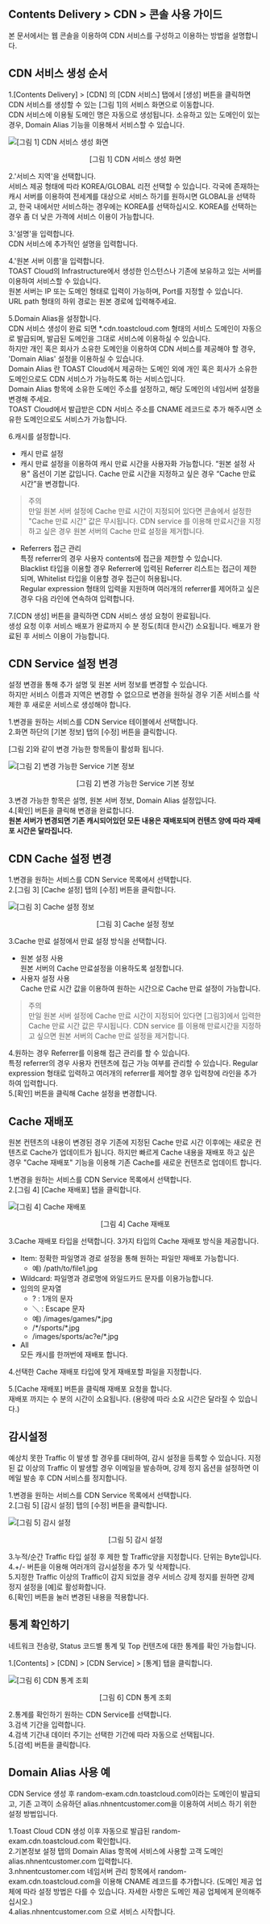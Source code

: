 ## Contents Delivery > CDN > 콘솔 사용 가이드

본 문서에서는 웹 콘솔을 이용하여 CDN 서비스를 구성하고 이용하는 방법을 설명합니다.

## CDN 서비스 생성 순서

1.[Contents Delivery] > [CDN] 의 [CDN 서비스] 탭에서 [생성] 버튼을 클릭하면 CDN 서비스를 생성할 수 있는 [그림 1]의 서비스 화면으로 이동합니다.  
CDN 서비스에 이용될 도메인 명은 자동으로 생성됩니다. 소유하고 있는 도메인이 있는 경우, Domain Alias 기능을 이용해서 서비스할 수 있습니다.

![[그림 1] CDN 서비스 생성 화면](http://static.toastoven.net/prod_cdn/img_001.png)
<center>[그림 1] CDN 서비스 생성 화면</center>


2.'서비스 지역'을 선택합니다.  
서비스 제공 형태에 따라 KOREA/GLOBAL 리전 선택할 수 있습니다. 각국에 존재하는 캐시 서버를 이용하여 전세계를 대상으로 서비스 하기를 원하시면 GLOBAL을 선택하고, 한국 내에서만 서비스하는 경우에는 KOREA를 선택하십시오. KOREA를 선택하는 경우 좀 더 낮은 가격에 서비스 이용이 가능합니다.

3.'설명'을 입력합니다.  
CDN 서비스에 추가적인 설명을 입력합니다.

4.'원본 서버 이름'을 입력합니다.  
TOAST Cloud의 Infrastructure에서 생성한 인스턴스나 기존에 보유하고 있는 서버를 이용하여 서비스할 수 있습니다.  
원본 서버는 IP 또는 도메인 형태로 입력이 가능하며, Port를 지정할 수 있습니다.  
URL path 형태의 하위 경로는 원본 경로에 입력해주세요.


5.Domain Alias을 설정합니다.  
CDN 서비스 생성이 완료 되면 \*.cdn.toastcloud.com 형태의 서비스 도메인이 자동으로 발급되며, 발급된 도메인을 그대로 서비스에 이용하실 수 있습니다.  
하지만 개인 혹은 회사가 소유한 도메인을 이용하여 CDN 서비스를 제공해야 할 경우, 'Domain Alias' 설정을 이용하실 수 있습니다.  
Domain Alias 란 TOAST Cloud에서 제공하는 도메인 외에 개인 혹은 회사가 소유한 도메인으로도 CDN 서비스가 가능하도록 하는 서비스입니다.  
Domain Alias 항목에 소유한 도메인 주소를 설정하고, 해당 도메인의 네임서버 설정을 변경해 주세요.  
TOAST Cloud에서 발급받은 CDN 서비스 주소를 CNAME 레코드로 추가 해주시면 소유한 도메인으로도 서비스가 가능합니다.  

6.캐시를 설정합니다.

- 캐시 만료 설정
- 캐시 만료 설정을 이용하여 캐시 만료 시간을 사용자화 가능합니다. “원본 설정 사용" 옵션이 기본 값입니다. Cache 만료 시간을 지정하고 싶은 경우 “Cache 만료 시간”을 변경합니다.

> 주의  
> 만일 원본 서버 설정에 Cache 만료 시간이 지정되어 있다면 콘솔에서 설정한 "Cache 만료 시간" 값은 무시됩니다. CDN service 를 이용해 만료시간을 지정하고 싶은 경우 원본 서버의 Cache 만료 설정을 제거합니다.

- Referrers 접근 관리  
  특정 referrer의 경우 사용자 contents에 접근을 제한할 수 있습니다.  
  Blacklist 타입을 이용할 경우 Referrer에 입력된 Referrer 리스트는 접근이 제한되며, Whitelist 타입을 이용할 경우 접근이 허용됩니다.  
  Regular expression 형태의 입력을 지원하며 여러개의 referrer를 제어하고 싶은 경우 다음 라인에 연속하여 입력합니다.  

7.[CDN 생성] 버튼을 클릭하면 CDN 서비스 생성 요청이 완료됩니다.  
생성 요청 이후 서비스 배포가 완료까지 수 분 정도(최대 한시간) 소요됩니다. 배포가 완료된 후 서비스 이용이 가능합니다.

## CDN Service 설정 변경

설정 변경을 통해 추가 설명 및 원본 서버 정보를 변경할 수 있습니다.  
하지만 서비스 이름과 지역은 변경할 수 없으므로 변경을 원하실 경우 기존 서비스를 삭제한 후 새로운 서비스로 생성해야 합니다.  

1.변경을 원하는 서비스를 CDN Service 테이블에서 선택합니다.  
2.화면 하단의 [기본 정보] 탭의 [수정] 버튼을 클릭합니다.  

[그림 2]와 같이 변경 가능한 항목들이 활성화 됩니다.

![[그림 2] 변경 가능한 Service 기본 정보](http://static.toastoven.net/prod_cdn/img_002.png)
<center>[그림 2] 변경 가능한 Service 기본 정보</center>

3.변경 가능한 항목은 설명, 원본 서버 정보, Domain Alias 설정입니다.  
4.[확인] 버튼을 클릭해 변경을 완료합니다.  
**원본 서버가 변경되면 기존 캐시되어있던 모든 내용은 재배포되며 컨텐츠 양에 따라 재배포 시간은 달라집니다.**

## CDN Cache 설정 변경

1.변경을 원하는 서비스를 CDN Service 목록에서 선택합니다.   
2.[그림 3] [Cache 설정] 탭의 [수정] 버튼을 클릭합니다.   

![[그림 3] Cache 설정 정보](http://static.toastoven.net/prod_cdn/img_03.png)
<center>[그림 3] Cache 설정 정보</center>

3.Cache 만료 설정에서 만료 설정 방식을 선택합니다.  
 - 원본 설정 사용  
  원본 서버의 Cache 만료설정을 이용하도록 설정합니다.
 - 사용자 설정 사용  
  Cache 만료 시간 값을 이용하여 원하는 시간으로 Cache 만료 설정이 가능합니다.

> 주의  
> 만일 원본 서버 설정에 Cache 만료 시간이 지정되어 있다면 [그림3]에서 입력한 Cache 만료 시간 값은 무시됩니다. CDN service 를 이용해 만료시간을 지정하고 싶으면 원본 서버의 Cache 만료 설정을 제거합니다.

4.원하는 경우 Referrer를 이용해 접근 관리를 할 수 있습니다.  
특정 referrer의 경우 사용자 컨텐츠에 접근 가능 여부를 관리할 수 있습니다. Regular expression 형태로 입력하고 여러개의 referrer를 제어할 경우 입력창에 라인을 추가하여 입력합니다.    
5.[확인] 버튼을 클릭해 Cache 설정을 변경합니다.  

## Cache 재배포

원본 컨텐츠의 내용이 변경된 경우 기존에 지정된 Cache 만료 시간 이후에는 새로운 컨텐츠로 Cache가 업데이트가 됩니다. 하지만 빠르게 Cache 내용을 재배포 하고 싶은 경우 "Cache 재배포" 기능을 이용해 기존 Cache를 새로운 컨텐츠로 업데이트 합니다.

1.변경을 원하는 서비스를 CDN Service 목록에서 선택합니다.  
2.[그림 4] [Cache 재배포] 탭을 클릭합니다.  

![[그림 4] Cache 재배포](http://static.toastoven.net/prod_cdn/img_04.png)
<center>[그림 4] Cache 재배포</center>

3.Cache 재배포 타입을 선택합니다. 3가지 타입의 Cache 재배포 방식을 제공합니다.  
- Item: 정확한 파일명과 경로 설정을 통해 원하는 파일만 재배포 가능합니다.  
  - 예) /path/to/file1.jpg
- Wildcard: 파일명과 경로명에 와일드카드 문자를 이용가능합니다.  
- 임의의 문자열  
  - ? : 1개의 문자  
  - ＼ : Escape 문자
  - 예) /images/games/\*.jpg  
  - /\*/sports/\*.jpg  
  - /images/sports/ac?e/\*.jpg  
- All  
  모든 캐시를 한꺼번에 재배포 합니다.  

4.선택한 Cache 재배포 타입에 맞게 재배포할 파일을 지정합니다.  

5.[Cache 재배포] 버튼을 클릭해 재배포 요청을 합니다.  
재배포 까지는 수 분의 시간이 소요됩니다. (용량에 따라 소요 시간은 달라질 수 있습니다.)

## 감시설정

예상치 못한 Traffic 이 발생 할 경우를 대비하여, 감시 설정을 등록할 수 있습니다. 지정된 값 이상의 Traffic 이 발생할 경우 이메일을 발송하며, 강제 정지 옵션을 설정하면 이메일 발송 후 CDN 서비스를 정지합니다.  

1.변경을 원하는 서비스를 CDN Service 목록에서 선택합니다.  
2.[그림 5] [감시 설정] 탭의 [수정] 버튼을 클릭합니다.  

![[그림 5] 감시 설정](http://static.toastoven.net/prod_cdn/img_07.png)
<center>[그림 5] 감시 설정</center>

3.누적/순간 Traffic 타입 설정 후 제한 할 Traffic양을 지정합니다. 단위는 Byte입니다.  
4.+/- 버튼을 이용해 여러개의 감시설정을 추가 및 삭제합니다.  
5.지정한 Traffic 이상의 Traffic이 감지 되었을 경우 서비스 강제 정지를 원하면 강제 정지 설정을 [예]로 활성화합니다.  
6.[확인] 버튼을 눌러 변경된 내용을 적용합니다.  

## 통계 확인하기

네트워크 전송량, Status 코드별 통계 및 Top 컨텐츠에 대한 통계를 확인 가능합니다.  

1.[Contents] > [CDN] > [CDN Service] > [통계] 탭을 클릭합니다.  

![[그림 6] CDN 통계 조회](http://static.toastoven.net/prod_cdn/img_006.png)
<center>[그림 6] CDN 통계 조회</center>

2.통계를 확인하기 원하는 CDN Service를 선택합니다.  
3.검색 기간을 입력합니다.  
4.검색 기간내 데이터 주기는 선택한 기간에 따라 자동으로 선택됩니다.  
5.[검색] 버튼을 클릭합니다.  

## Domain Alias 사용 예

CDN Service 생성 후 random-exam.cdn.toastcloud.com이라는 도메인이 발급되고, 기존 고객이 소유하던 alias.nhnentcustomer.com을 이용하여 서비스 하기 위한 설정 방법입니다.

1.Toast Cloud CDN 생성 이후 자동으로 발급된 random-exam.cdn.toastcloud.com 확인합니다.  
2.기본정보 설정 탭의 Domain Alias 항목에 서비스에 사용할 고객 도메인 alias.nhnentcustomer.com 입력합니다.  
3.nhnentcustomer.com 네임서버 관리 항목에서 random-exam.cdn.toastcloud.com을 이용해 CNAME 레코드를 추가합니다. (도메인 제공 업체에 따라 설정 방법은 다를 수 있습니다. 자세한 사항은 도메인 제공 업체에게 문의해주십시오.)  
4.alias.nhnentcustomer.com 으로 서비스 시작합니다.  
